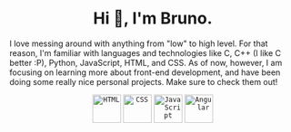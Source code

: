 <h1 align="center">Hi 👋, I'm Bruno.</h1>

<p align="left">I love messing around with anything from "low" to high level. For that reason, I'm familiar with languages and technologies like C, C++ (I like C better :P), Python, JavaScript, HTML, and CSS. As of now, however, I am focusing on learning more about front-end development, and have been doing some really nice personal projects. Make sure to check them out!</p>

<div align="center">
	<code><img width="50" src="https://raw.githubusercontent.com/marwin1991/profile-technology-icons/refs/heads/main/icons/html.png" alt="HTML" title="HTML"/></code>
	<code><img width="50" src="https://raw.githubusercontent.com/marwin1991/profile-technology-icons/refs/heads/main/icons/css.png" alt="CSS" title="CSS"/></code>
	<code><img width="50" src="https://raw.githubusercontent.com/marwin1991/profile-technology-icons/refs/heads/main/icons/javascript.png" alt="JavaScript" title="JavaScript"/></code>
	<code><img width="50" src="https://raw.githubusercontent.com/marwin1991/profile-technology-icons/refs/heads/main/icons/angular.png" alt="Angular" title="Angular"/></code>
</div>
